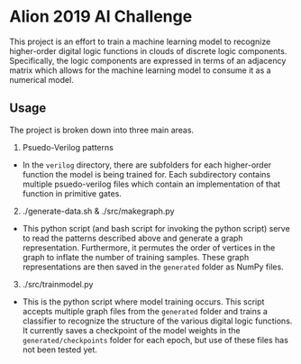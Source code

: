 # Alion 2019 AI Challenge

This project is an effort to train a machine learning model to recognize higher-order digital logic functions in clouds of discrete logic components. Specifically, the logic components are expressed in terms of an adjacency matrix which allows for the machine learning model to consume it as a numerical model.

## Usage
The project is broken down into three main areas. 
1. Psuedo-Verilog patterns
  - In the `verilog` directory, there are subfolders for each higher-order function the model is being trained for. Each subdirectory contains multiple psuedo-verilog files which contain an implementation of that function in primitive gates.
2. ./generate-data.sh & ./src/makegraph.py
  - This python script (and bash script for invoking the python script) serve to read the patterns described above and generate a graph representation. Furthermore, it permutes the order of vertices in the graph to inflate the number of training samples. These graph representations are then saved in the `generated` folder as NumPy files.
3. ./src/trainmodel.py
  - This is the python script where model training occurs. This script accepts multiple graph files from the `generated` folder and trains a classifier to recognize the structure of the various digital logic functions. It currently saves a checkpoint of the model weights in the `generated/checkpoints` folder for each epoch, but use of these files has not been tested yet.
